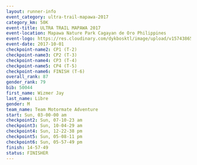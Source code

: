 ```yaml
---
layout: runner-info 
event_category: ultra-trail-mapawa-2017 
category_km: 50K 
event-title: ULTRA TRAIL MAPAWA 2017 
event-location: Mapawa Nature Park Cagayan de Oro Philippines 
event-logo: https://res.cloudinary.com/dykbosktl/image/upload/v1574386563/Logo/image-asset_plfjxn.jpg 
event-date: 2017-10-01 
checkpoint-name2: CP1 (T-2) 
checkpoint-name3: CP2 (T-3) 
checkpoint-name4: CP3 (T-4) 
checkpoint-name5: CP4 (T-5) 
checkpoint-name6: FINISH (T-6) 
overall_rank: 87
gender_rank: 79
bib: 50044
first_name: Wizmer Jay
last_name: Libre
gender: M
team_name: Team Motormate Adventure
start: Sun, 03-00-00 am
checkpoint2: Sun, 07-10-23 am
checkpoint3: Sun, 10-04-29 am
checkpoint4: Sun, 12-22-38 pm
checkpoint5: Sun, 05-08-11 pm
checkpoint6: Sun, 05-57-49 pm
finish: 14-57-49
status: FINISHER
---
```

